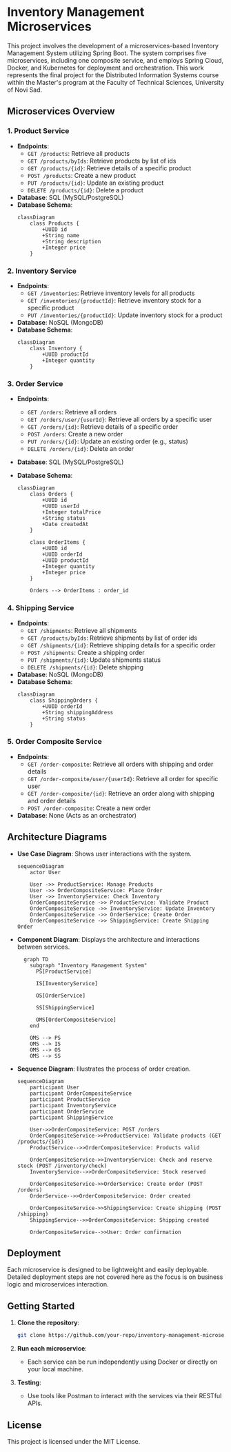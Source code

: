 # Inventory Management Microservices

This project involves the development of a microservices-based Inventory Management System utilizing Spring Boot. The
system comprises five microservices, including one composite service, and employs Spring Cloud, Docker, and Kubernetes
for deployment and orchestration. This work represents the final project for the Distributed Information Systems course
within the Master's program at the Faculty of Technical Sciences, University of Novi Sad.

## Microservices Overview

### 1. Product Service

- **Endpoints**:
    - `GET /products`: Retrieve all products
    - `GET /products/byIds`: Retrieve products by list of ids
    - `GET /products/{id}`: Retrieve details of a specific product
    - `POST /products`: Create a new product
    - `PUT /products/{id}`: Update an existing product
    - `DELETE /products/{id}`: Delete a product
- **Database**: SQL (MySQL/PostgreSQL)
- **Database Schema**:
  ```mermaid
  classDiagram
      class Products {
          +UUID id
          +String name
          +String description
          +Integer price
      }
  ```

### 2. Inventory Service

- **Endpoints**:
    - `GET /inventories`: Retrieve inventory levels for all products
    - `GET /inventories/{productId}`: Retrieve inventory stock for a specific product
    - `PUT /inventories/{productId}`: Update inventory stock for a product
- **Database**: NoSQL (MongoDB)
- **Database Schema**:
  ```mermaid
  classDiagram
      class Inventory {
          +UUID productId
          +Integer quantity
      }
  ```

### 3. Order Service

- **Endpoints**:
    - `GET /orders`: Retrieve all orders
    - `GET /orders/user/{userId}`: Retrieve all orders by a specific user
    - `GET /orders/{id}`: Retrieve details of a specific order
    - `POST /orders`: Create a new order
    - `PUT /orders/{id}`: Update an existing order (e.g., status)
    - `DELETE /orders/{id}`: Delete an order
- **Database**: SQL (MySQL/PostgreSQL)
- **Database Schema**:

  ```mermaid
  classDiagram
      class Orders {
          +UUID id
          +UUID userId
          +Integer totalPrice
          +String status
          +Date createdAt
      }

      class OrderItems {
          +UUID id
          +UUID orderId
          +UUID productId
          +Integer quantity
          +Integer price
      }

      Orders --> OrderItems : order_id
  ```

### 4. Shipping Service

- **Endpoints**:
    - `GET /shipments`: Retrieve all shipments
    - `GET /products/byIds`: Retrieve shipments by list of order ids
    - `GET /shipments/{id}`: Retrieve shipping details for a specific order
    - `POST /shipments`: Create a shipping order
    - `PUT /shipments/{id}`: Update shipments status
    - `DELETE /shipments/{id}`: Delete shipping
- **Database**: NoSQL (MongoDB)
- **Database Schema**:
  ```mermaid
  classDiagram
      class ShippingOrders {
          +UUID orderId
          +String shippingAddress
          +String status
      }
  ```

### 5. Order Composite Service

- **Endpoints**:
    - `GET /order-composite`: Retrieve all orders with shipping and order details
    - `GET /order-composite/user/{userId}`: Retrieve all order for specific user
    - `GET /order-composite/{id}`: Retrieve an order along with shipping and order details
    - `POST /order-composite`: Create a new order
- **Database**: None (Acts as an orchestrator)

## Architecture Diagrams

- **Use Case Diagram**: Shows user interactions with the system.
  ```mermaid
  sequenceDiagram
      actor User

      User ->> ProductService: Manage Products
      User ->> OrderCompositeService: Place Order
      User ->> InventoryService: Check Inventory
      OrderCompositeService ->> ProductService: Validate Product
      OrderCompositeService ->> InventoryService: Update Inventory
      OrderCompositeService ->> OrderService: Create Order
      OrderCompositeService ->> ShippingService: Create Shipping Order
  ```

- **Component Diagram**: Displays the architecture and interactions between services.
  ```mermaid
    graph TD
      subgraph "Inventory Management System"
        PS[ProductService]
      
        IS[InventoryService]
            
        OS[OrderService]
        
        SS[ShippingService]
    
        OMS[OrderCompositeService]
      end

      OMS --> PS
      OMS --> IS
      OMS --> OS
      OMS --> SS
  ```

- **Sequence Diagram**: Illustrates the process of order creation.
    ```mermaid
    sequenceDiagram
        participant User
        participant OrderCompositeService
        participant ProductService
        participant InventoryService
        participant OrderService
        participant ShippingService

        User->>OrderCompositeService: POST /orders
        OrderCompositeService->>ProductService: Validate products (GET /products/{id})
        ProductService-->>OrderCompositeService: Products valid

        OrderCompositeService->>InventoryService: Check and reserve stock (POST /inventory/check)
        InventoryService-->>OrderCompositeService: Stock reserved

        OrderCompositeService->>OrderService: Create order (POST /orders)
        OrderService-->>OrderCompositeService: Order created

        OrderCompositeService->>ShippingService: Create shipping (POST /shipping)
        ShippingService-->>OrderCompositeService: Shipping created

        OrderCompositeService-->>User: Order confirmation
    ```

## Deployment

Each microservice is designed to be lightweight and easily deployable. Detailed deployment steps are not covered here as
the focus is on business logic and microservices interaction.

## Getting Started

1. **Clone the repository**:

   ```bash
   git clone https://github.com/your-repo/inventory-management-microservices.git
   ```

2. **Run each microservice**:

    - Each service can be run independently using Docker or directly on your local machine.

3. **Testing**:
    - Use tools like Postman to interact with the services via their RESTful APIs.

## License

This project is licensed under the MIT License.